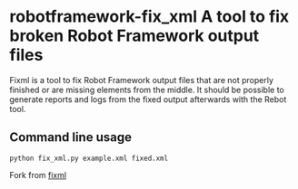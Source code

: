 # robotframework-fix_xml A tool to fix broken Robot Framework output files
Fixml is a tool to fix Robot Framework output files that are not properly finished or are missing elements from the middle. It should be possible to generate reports and logs from the fixed output afterwards with the Rebot tool.


## Command line usage
```
python fix_xml.py example.xml fixed.xml
```


Fork from [fixml](https://bitbucket.org/robotframework/fixml "fixml")
